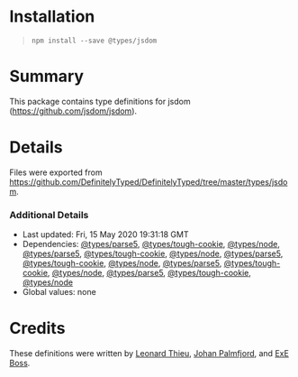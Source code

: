 # Installation
> `npm install --save @types/jsdom`

# Summary
This package contains type definitions for jsdom (https://github.com/jsdom/jsdom).

# Details
Files were exported from https://github.com/DefinitelyTyped/DefinitelyTyped/tree/master/types/jsdom.

### Additional Details
 * Last updated: Fri, 15 May 2020 19:31:18 GMT
 * Dependencies: [@types/parse5](https://npmjs.com/package/@types/parse5), [@types/tough-cookie](https://npmjs.com/package/@types/tough-cookie), [@types/node](https://npmjs.com/package/@types/node), [@types/parse5](https://npmjs.com/package/@types/parse5), [@types/tough-cookie](https://npmjs.com/package/@types/tough-cookie), [@types/node](https://npmjs.com/package/@types/node), [@types/parse5](https://npmjs.com/package/@types/parse5), [@types/tough-cookie](https://npmjs.com/package/@types/tough-cookie), [@types/node](https://npmjs.com/package/@types/node), [@types/parse5](https://npmjs.com/package/@types/parse5), [@types/tough-cookie](https://npmjs.com/package/@types/tough-cookie), [@types/node](https://npmjs.com/package/@types/node), [@types/parse5](https://npmjs.com/package/@types/parse5), [@types/tough-cookie](https://npmjs.com/package/@types/tough-cookie), [@types/node](https://npmjs.com/package/@types/node)
 * Global values: none

# Credits
These definitions were written by [Leonard Thieu](https://github.com/leonard-thieu), [Johan Palmfjord](https://github.com/palmfjord), and [ExE Boss](https://github.com/ExE-Boss).
